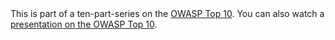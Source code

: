 <div class="alert-message">
This is part of a ten-part-series on the <a href="/2009/07/owasp-top-10-2007/">OWASP Top 10</a>. You can also watch a <a href="/2009/10/owasp-2007-top-10-presentation/">presentation on the OWASP Top 10</a>.
</div>